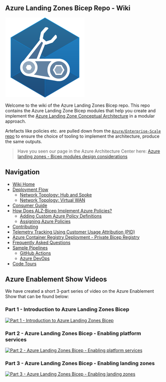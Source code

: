 <!-- markdownlint-disable -->
## Azure Landing Zones Bicep Repo - Wiki
<!-- markdownlint-restore -->

![Bicep Logo](media/bicep-logo.png)

Welcome to the wiki of the Azure Landing Zones Bicep repo. This repo contains the Azure Landing Zone Bicep modules that help you create and implement the [Azure Landing Zone Conceptual Architecture](https://learn.microsoft.com/azure/cloud-adoption-framework/ready/landing-zone/#azure-landing-zone-conceptual-architecture) in a modular approach.

Artefacts like policies etc. are pulled down from the [`Azure/Enterprise-Scale` repo](https://github.com/Azure/Enterprise-Scale) to ensure the choice of tooling to implement the architecture, produce the same outputs.

> Have you seen our page in the Azure Architecture Center here: [Azure landing zones - Bicep modules design considerations][aac_article]

## Navigation

* [Wiki Home][wiki_home]
* [Deployment Flow][wiki_deployment_flow]
  * [Network Topology: Hub and Spoke][wiki_deployment_flow_hs]
  * [Network Topology: Virtual WAN][wiki_deployment_flow_vwan]
* [Consumer Guide][wiki_consumer_guide]
* [How Does ALZ-Bicep Implement Azure Policies?][wiki_policy_deep_dive]
  * [Adding Custom Azure Policy Definitions][wiki_policy_defs]
  * [Assigning Azure Policies][wiki_policy_assignments]
* [Contributing][wiki_contributing]
* [Telemetry Tracking Using Customer Usage Attribution (PID)][wiki_cuaid]
* [Azure Container Registry Deployment - Private Bicep Registry][wiki_acrdeploy]
* [Frequently Asked Questions][wiki_faq]
* [Sample Pipelines][wiki_pipelines]
  * [GitHub Actions][wiki_pipelines_gh]
  * [Azure DevOps][wiki_pipelines_ado]
* [Code Tours][code_tours]

## Azure Enablement Show Videos

We have created a short 3-part series of video on the Azure Enablement Show that can be found below:
<!-- markdownlint-disable -->
### Part 1 - Introduction to Azure Landing Zones Bicep

[![Part 1 - Introduction to Azure Landing Zones Bicep](https://img.youtube.com/vi/-pZNrH1GOxs/hqdefault.jpg)](https://aka.ms/azenable/94)

### Part 2 - Azure Landing Zones Bicep - Enabling platform services

[![Part 2 - Azure Landing Zones Bicep - Enabling platform services](https://img.youtube.com/vi/FNT0ZtUxYKQ/hqdefault.jpg)](https://aka.ms/azenable/95)

### Part 3 - Azure Landing Zones Bicep - Enabling landing zones

[![Part 3 - Azure Landing Zones Bicep - Enabling landing zones](https://img.youtube.com/vi/cZ7IN3zGbyM/hqdefault.jpg)](https://aka.ms/azenable/96)
<!-- markdownlint-restore -->

 [//]: # (************************)
 [//]: # (INSERT LINK LABELS BELOW)
 [//]: # (************************)

<!--
The following link references should be copied from `_sidebar.md` in the `./docs/wiki/` folder.
Replace `./` with `https://github.com/Azure/ALZ-Bicep/wiki/` when copying to here.
-->

[wiki_home]:                                  https://github.com/Azure/ALZ-Bicep/wiki/home "Wiki - Home"
[wiki_deployment_flow]:                            https://github.com/Azure/ALZ-Bicep/wiki/DeploymentFlow "Wiki - Deployment Flow"
[wiki_deployment_flow_hs]:                            https://github.com/Azure/ALZ-Bicep/wiki/DeploymentFlowHS "Wiki - Deployment Flow - Hub and Spoke"
[wiki_deployment_flow_vwan]:                            https://github.com/Azure/ALZ-Bicep/wiki/DeploymentFlowVWAN "Wiki - Deployment Flow - Virtual WAN"
[wiki_consumer_guide]:                          https://github.com/Azure/ALZ-Bicep/wiki/ConsumerGuide "Wiki - Consumer Guide"
[wiki_policy_deep_dive]:                        https://github.com/Azure/ALZ-Bicep/wiki/PolicyDeepDive "Wiki - Policy Deep Dive"
[wiki_policy_defs]:                        https://github.com/Azure/ALZ-Bicep/wiki/AddingPolicyDefs "Wiki - Policy Definitions"
[wiki_policy_assignments]:                        https://github.com/Azure/ALZ-Bicep/wiki/AssigningPolicies "Wiki - Policy Assignments"
[wiki_contributing]:                          https://github.com/Azure/ALZ-Bicep/wiki/Contributing "Wiki - Contributing"
[wiki_acrdeploy]:                          https://github.com/Azure/ALZ-Bicep/wiki/ACRDeployment "Wiki - Private Bicep Registry"
[wiki_cuaid]:                          https://github.com/Azure/ALZ-Bicep/wiki/CustomerUsage "Wiki - Telemetry Usage ID"
[wiki_faq]:                          https://github.com/Azure/ALZ-Bicep/wiki/FAQ "Wiki - FAQs"
[wiki_pipelines]:                          https://github.com/Azure/ALZ-Bicep/wiki/PipelinesOverview "Wiki - Sample Pipelines"
[wiki_pipelines_gh]:                          https://github.com/Azure/ALZ-Bicep/wiki/PipelinesGitHub "Wiki - Sample Pipelines - GitHub Actions"
[wiki_pipelines_ado]:                          https://github.com/Azure/ALZ-Bicep/wiki/PipelinesADO "Wiki - Sample Pipelines - Azure DevOps"
[code_tours]:                                   https://github.com/Azure/ALZ-Bicep/wiki/CodeTour "Wiki - Code tours"
[aac_article]:                                  https://learn.microsoft.com/azure/architecture/landing-zones/bicep/landing-zone-bicep "Azure Architecture Center - Azure landing zones - Bicep modules design considerations"
